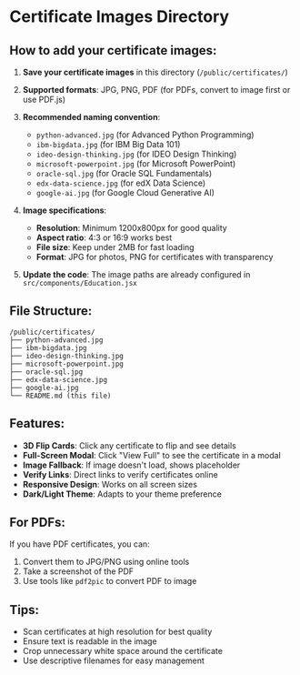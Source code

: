 # Certificate Images Directory

## How to add your certificate images:

1. **Save your certificate images** in this directory (`/public/certificates/`)

2. **Supported formats**: JPG, PNG, PDF (for PDFs, convert to image first or use PDF.js)

3. **Recommended naming convention**:
   - `python-advanced.jpg` (for Advanced Python Programming)
   - `ibm-bigdata.jpg` (for IBM Big Data 101)
   - `ideo-design-thinking.jpg` (for IDEO Design Thinking)
   - `microsoft-powerpoint.jpg` (for Microsoft PowerPoint)
   - `oracle-sql.jpg` (for Oracle SQL Fundamentals)
   - `edx-data-science.jpg` (for edX Data Science)
   - `google-ai.jpg` (for Google Cloud Generative AI)

4. **Image specifications**:
   - **Resolution**: Minimum 1200x800px for good quality
   - **Aspect ratio**: 4:3 or 16:9 works best
   - **File size**: Keep under 2MB for fast loading
   - **Format**: JPG for photos, PNG for certificates with transparency

5. **Update the code**: The image paths are already configured in `src/components/Education.jsx`

## File Structure:
```
/public/certificates/
├── python-advanced.jpg
├── ibm-bigdata.jpg
├── ideo-design-thinking.jpg
├── microsoft-powerpoint.jpg
├── oracle-sql.jpg
├── edx-data-science.jpg
├── google-ai.jpg
└── README.md (this file)
```

## Features:
- **3D Flip Cards**: Click any certificate to flip and see details
- **Full-Screen Modal**: Click "View Full" to see the certificate in a modal
- **Image Fallback**: If image doesn't load, shows placeholder
- **Verify Links**: Direct links to verify certificates online
- **Responsive Design**: Works on all screen sizes
- **Dark/Light Theme**: Adapts to your theme preference

## For PDFs:
If you have PDF certificates, you can:
1. Convert them to JPG/PNG using online tools
2. Take a screenshot of the PDF
3. Use tools like `pdf2pic` to convert PDF to image

## Tips:
- Scan certificates at high resolution for best quality
- Ensure text is readable in the image
- Crop unnecessary white space around the certificate
- Use descriptive filenames for easy management

